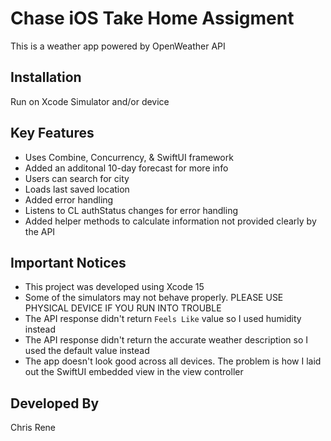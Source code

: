 #  Chase iOS Take Home Assigment

This is a weather app powered by OpenWeather API

## Installation

Run on Xcode Simulator and/or device

## Key Features
- Uses Combine, Concurrency, & SwiftUI framework
- Added an additonal 10-day forecast for more info
- Users can search for city
- Loads last saved location
- Added error handling
- Listens to CL authStatus changes for error handling
- Added helper methods to calculate information not provided clearly by the API

## Important Notices
- This project was developed using Xcode 15
- Some of the simulators may not behave properly. PLEASE USE PHYSICAL DEVICE IF YOU RUN INTO TROUBLE
- The API response didn't return `Feels Like` value so I used humidity instead
- The API response didn't return the accurate weather description so I used the default value instead
- The app doesn't look good across all devices. The problem is how I laid out the SwiftUI embedded view in the view controller

## Developed By
Chris Rene

